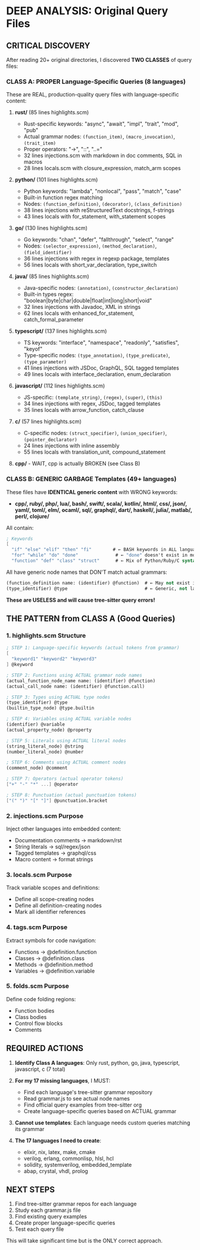 # DEEP ANALYSIS: Original Query Files

## CRITICAL DISCOVERY

After reading 20+ original directories, I discovered **TWO CLASSES** of query files:

### CLASS A: PROPER Language-Specific Queries (8 languages)

These are REAL, production-quality query files with language-specific content:

1. **rust/** (85 lines highlights.scm)
   - Rust-specific keywords: "async", "await", "impl", "trait", "mod", "pub"
   - Actual grammar nodes: `(function_item)`, `(macro_invocation)`, `(trait_item)`
   - Proper operators: "->", "::", "..="
   - 32 lines injections.scm with markdown in doc comments, SQL in macros
   - 28 lines locals.scm with closure_expression, match_arm scopes

2. **python/** (101 lines highlights.scm)
   - Python keywords: "lambda", "nonlocal", "pass", "match", "case"
   - Built-in function regex matching
   - Nodes: `(function_definition)`, `(decorator)`, `(class_definition)`
   - 38 lines injections with reStructuredText docstrings, f-strings
   - 43 lines locals with for_statement, with_statement scopes

3. **go/** (130 lines highlights.scm)
   - Go keywords: "chan", "defer", "fallthrough", "select", "range"
   - Nodes: `(selector_expression)`, `(method_declaration)`, `(field_identifier)`
   - 36 lines injections with regex in regexp package, templates
   - 56 lines locals with short_var_declaration, type_switch

4. **java/** (85 lines highlights.scm)
   - Java-specific nodes: `(annotation)`, `(constructor_declaration)`
   - Built-in types regex: "boolean|byte|char|double|float|int|long|short|void"
   - 32 lines injections with Javadoc, XML in strings
   - 62 lines locals with enhanced_for_statement, catch_formal_parameter

5. **typescript/** (137 lines highlights.scm)
   - TS keywords: "interface", "namespace", "readonly", "satisfies", "keyof"
   - Type-specific nodes: `(type_annotation)`, `(type_predicate)`, `(type_parameter)`
   - 41 lines injections with JSDoc, GraphQL, SQL tagged templates
   - 49 lines locals with interface_declaration, enum_declaration

6. **javascript/** (112 lines highlights.scm)
   - JS-specific: `(template_string)`, `(regex)`, `(super)`, `(this)`
   - 34 lines injections with regex, JSDoc, tagged templates
   - 35 lines locals with arrow_function, catch_clause

7. **c/** (57 lines highlights.scm)
   - C-specific nodes: `(struct_specifier)`, `(union_specifier)`, `(pointer_declarator)`
   - 24 lines injections with inline assembly
   - 55 lines locals with translation_unit, compound_statement

8. **cpp/** - WAIT, cpp is actually BROKEN (see Class B)

### CLASS B: GENERIC GARBAGE Templates (49+ languages)

These files have **IDENTICAL generic content** with WRONG keywords:

- **cpp/, ruby/, php/, lua/, bash/, swift/, scala/, kotlin/, html/, css/, json/, yaml/, toml/, elm/, ocaml/, sql/, graphql/, dart/, haskell/, julia/, matlab/, perl/, clojure/**

All contain:
```scm
; Keywords
[
  "if" "else" "elif" "then" "fi"        # ← BASH keywords in ALL languages!
  "for" "while" "do" "done"              # ← "done" doesn't exist in most languages
  "function" "def" "class" "struct"      # ← Mix of Python/Ruby/C syntax
```

All have generic node names that DON'T match actual grammars:
```scm
(function_definition name: (identifier) @function)  # ← May not exist in that language
(type_identifier) @type                             # ← Generic, not language-specific
```

**These are USELESS and will cause tree-sitter query errors!**

## THE PATTERN from CLASS A (Good Queries)

### 1. highlights.scm Structure

```scm
; STEP 1: Language-specific keywords (actual tokens from grammar)
[
  "keyword1" "keyword2" "keyword3"
] @keyword

; STEP 2: Functions using ACTUAL grammar node names
(actual_function_node_name name: (identifier) @function)
(actual_call_node name: (identifier) @function.call)

; STEP 3: Types using ACTUAL type nodes
(type_identifier) @type
(builtin_type_node) @type.builtin

; STEP 4: Variables using ACTUAL variable nodes
(identifier) @variable
(actual_property_node) @property

; STEP 5: Literals using ACTUAL literal nodes
(string_literal_node) @string
(number_literal_node) @number

; STEP 6: Comments using ACTUAL comment nodes
(comment_node) @comment

; STEP 7: Operators (actual operator tokens)
["+" "-" "*" ...] @operator

; STEP 8: Punctuation (actual punctuation tokens)
["(" ")" "[" "]"] @punctuation.bracket
```

### 2. injections.scm Purpose

Inject other languages into embedded content:
- Documentation comments → markdown/rst
- String literals → sql/regex/json
- Tagged templates → graphql/css
- Macro content → format strings

### 3. locals.scm Purpose

Track variable scopes and definitions:
- Define all scope-creating nodes
- Define all definition-creating nodes
- Mark all identifier references

### 4. tags.scm Purpose

Extract symbols for code navigation:
- Functions → @definition.function
- Classes → @definition.class
- Methods → @definition.method
- Variables → @definition.variable

### 5. folds.scm Purpose

Define code folding regions:
- Function bodies
- Class bodies
- Control flow blocks
- Comments

## REQUIRED ACTIONS

1. **Identify Class A languages**: Only rust, python, go, java, typescript, javascript, c (7 total)

2. **For my 17 missing languages**, I MUST:
   - Find each language's tree-sitter grammar repository
   - Read grammar.js to see actual node names
   - Find official query examples from tree-sitter org
   - Create language-specific queries based on ACTUAL grammar

3. **Cannot use templates**: Each language needs custom queries matching its grammar

4. **The 17 languages I need to create**:
   - elixir, nix, latex, make, cmake
   - verilog, erlang, commonlisp, hlsl, hcl
   - solidity, systemverilog, embedded_template
   - abap, crystal, vhdl, prolog

## NEXT STEPS

1. Find tree-sitter grammar repos for each language
2. Study each grammar.js file
3. Find existing query examples
4. Create proper language-specific queries
5. Test each query file

This will take significant time but is the ONLY correct approach.
